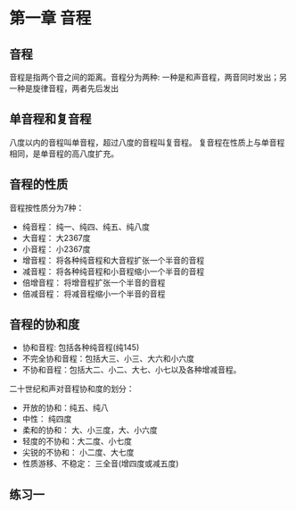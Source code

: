 # 第一章 音程

## 音程

音程是指两个音之间的距离。音程分为两种: 一种是和声音程，两音同时发出；另一种是旋律音程，两者先后发出

## 单音程和复音程

八度以内的音程叫单音程，超过八度的音程叫复音程。
复音程在性质上与单音程相同，是单音程的高八度扩充。

## 音程的性质

音程按性质分为7种：

- 纯音程： 纯一、纯四、纯五、纯八度
- 大音程： 大2367度
- 小音程： 小2367度
- 增音程： 将各种纯音程和大音程扩张一个半音的音程
- 减音程： 将各种纯音程和小音程缩小一个半音的音程
- 倍增音程： 将增音程扩张一个半音的音程
- 倍减音程： 将减音程缩小一个半音的音程

## 音程的协和度

- 协和音程: 包括各种纯音程(纯145)
- 不完全协和音程：包括大三、小三、大六和小六度
- 不协和音程：包括大二、小二、大七、小七以及各种增减音程。

二十世纪和声对音程协和度的划分：

- 开放的协和：纯五、纯八
- 中性： 纯四度
- 柔和的协和： 大、小三度，大、小六度
- 轻度的不协和：大二度、小七度
- 尖锐的不协和： 小二度、大七度
- 性质游移、不稳定： 三全音(增四度或减五度)

## 练习一